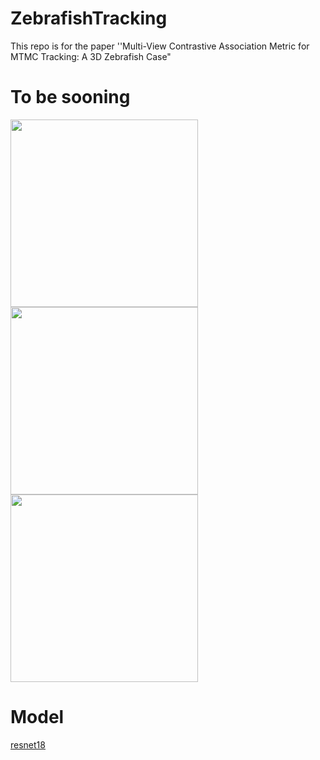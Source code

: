 # ZebrafishTracking
This repo is for the paper ''Multi-View Contrastive Association Metric for MTMC Tracking:  A 3D Zebrafish Case"

# To be sooning

<div align="left">
<img src="./consistency.gif" width ="300" height ="300" alt="">
<img src="./consistency_o7.gif" width ="300" height ="300" alt="">
<img src="./1.gif" width ="300" height ="300" alt="">
</div>


# Model
[resnet18](https://drive.google.com/file/d/1joZMPoQjrmwq0DgPy7p0v-bvtJQ3CWwM/view?usp=sharing)
